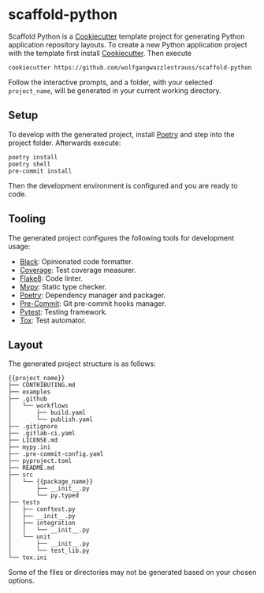# scaffold-python

Scaffold Python is a [Cookiecutter](https://github.com/cookiecutter/cookiecutter) template project
for generating Python application repository layouts. To create a new Python application project
with the template first install [Cookiecutter](https://github.com/cookiecutter/cookiecutter). Then
execute

```console
cookiecutter https://github.com/wolfgangwazzlestrauss/scaffold-python
```

Follow the interactive prompts, and a folder, with your selected `project_name`, will be generated in your current working directory.


## Setup

To develop with the generated project, install [Poetry](https://python-poetry.org/) and step into the project folder. Afterwards execute:

```console
poetry install
poetry shell
pre-commit install
```

Then the development environment is configured and you are ready to code.

## Tooling

The generated project configures the following tools for development usage:

* [Black](https://github.com/psf/black): Opinionated code formatter.
* [Coverage](https://coverage.readthedocs.io/en/coverage-5.0.3/): Test coverage measurer.
* [Flake8](https://flake8.pycqa.org/en/latest/): Code linter.
* [Mypy](http://mypy-lang.org/): Static type checker.
* [Poetry](https://python-poetry.org/): Dependency manager and packager.
* [Pre-Commit](https://pre-commit.com/): Git pre-commit hooks manager.
* [Pytest](https://docs.pytest.org/en/latest/): Testing framework.
* [Tox](https://tox.readthedocs.io/en/latest/): Test automator.

## Layout

The generated project structure is as follows:

```
{{project_name}}
├── CONTRIBUTING.md
├── examples
├── .github
│   └── workflows
│       ├── build.yaml
│       └── publish.yaml
├── .gitignore
├── .gitlab-ci.yaml
├── LICENSE.md
├── mypy.ini
├── .pre-commit-config.yaml
├── pyproject.toml
├── README.md
├── src
│   └── {{package_name}}
│       ├── __init__.py
│       └── py.typed
├── tests
│   ├── conftest.py
│   ├── __init__.py
│   ├── integration
│   │   └── __init__.py
│   └── unit
│       ├── __init__.py
│       └── test_lib.py
└── tox.ini
```

Some of the files or directories may not be generated based on your chosen options.
